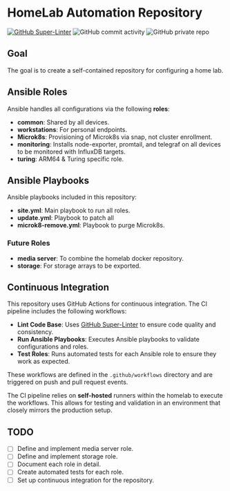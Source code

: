 # HomeLab Automation Repository

[![GitHub Super-Linter](https://github.com/Neilrw86/Nas-Automation/workflows/Lint%20Code%20Base/badge.svg)](https://github.com/marketplace/actions/super-linter)
![GitHub commit activity](https://img.shields.io/github/commit-activity/w/Neilrw86/Nas-Automation)
![GitHub private repo](https://img.shields.io/badge/repo-private-green)
## Goal

The goal is to create a self-contained repository for configuring a home lab.

## Ansible **Roles**

Ansible handles all configurations via the following **roles**:

- **common**: Shared by all devices.
- **workstations**: For personal endpoints.
- **Microk8s**: Provisioning of Microk8s via snap, not cluster enrollment.
- **monitoring**: Installs node-exporter, promtail, and telegraf on all devices to be monitored with InfluxDB targets.
- **turing**: ARM64 & Turing specific role.

## Ansible **Playbooks**

Ansible playbooks included in this repository:

- **site.yml**: Main playbook to run all roles.
- **update.yml**: Playbook to patch all
- **microk8-remove.yml**: Playbook to purge Microk8s.

### Future **Roles**

- **media server**: To combine the homelab docker repository.
- **storage**: For storage arrays to be exported.

## Continuous Integration

This repository uses GitHub Actions for continuous integration. The CI pipeline includes the following workflows:

- **Lint Code Base**: Uses [GitHub Super-Linter](https://github.com/marketplace/actions/super-linter) to ensure code quality and consistency.
- **Run Ansible Playbooks**: Executes Ansible playbooks to validate configurations and roles.
- **Test Roles**: Runs automated tests for each Ansible role to ensure they work as expected.

These workflows are defined in the `.github/workflows` directory and are triggered on push and pull request events.

The CI pipeline relies on **self-hosted** runners within the homelab to execute the workflows. This allows for testing and validation in an environment that closely mirrors the production setup.
## TODO

- [ ] Define and implement media server role.
- [ ] Define and implement storage role.
- [ ] Document each role in detail.
- [ ] Create automated tests for each role.
- [ ] Set up continuous integration for the repository.
